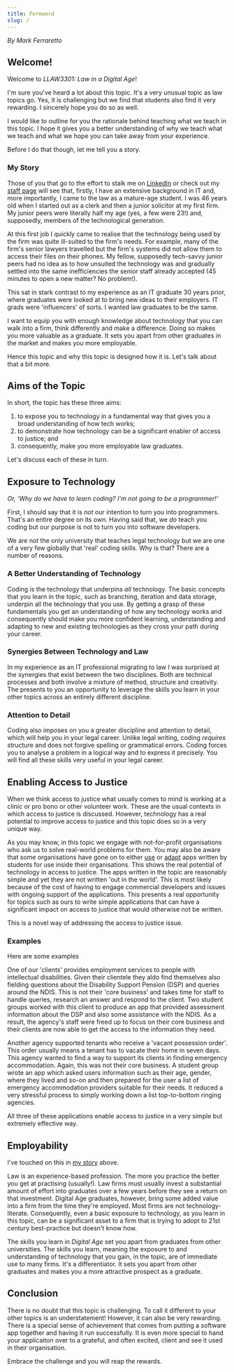 ```yaml
---
title: Foreword
slug: /
---
```

*By Mark Ferraretto*

## Welcome!
Welcome to *LLAW3301: Law in a Digital Age*!

I'm sure you've heard a lot about this topic. It's a very unusual topic as law topics go.  Yes, it is challenging but we find that students also find it very rewarding.  I sincerely hope you do so as well.

I would like to outline for you the rationale behind teaching what we teach in this topic. I hope it gives you a better understanding of why we teach what we teach and what we hope you can take away from your experience.

Before I do that though, let me tell you a story.

### My Story
Those of you that go to the effort to stalk me on [LinkedIn](https://linkedin.com/in/mark-ferraretto) or check out my [staff page](https://flinders.edu.au/people/mark.ferraretto) will see that, firstly, I have an extensive background in IT and, more importantly, I came to the law as a mature-age student.
I was 46 years old when I started out as a clerk and then a junior solicitor at my first firm.  My junior peers were literally half my age (yes, a few were 23!) and, supposedly, members of the technological generation.

At this first job I quickly came to realise that the technology being used by the firm was quite ill-suited to the firm's needs.  For example, many of the firm's senior lawyers travelled but the firm's systems did not allow them to access their files on their phones.
My fellow, supposedly tech-savvy junior peers had no idea as to how unsuited the technology was and gradually settled into the same inefficiencies the senior staff already accepted (45 minutes to open a new matter? No problem!).

This sat in stark contrast to my experience as an IT graduate 30 years prior, where graduates were looked at to bring new ideas to their employers.  IT grads were 'influencers' of sorts.
I wanted law graduates to be the same.  

I want to equip you with enough knowledge about technology that you can walk into a firm, think differently and make a difference.
Doing so makes you more valuable as a graduate.  It sets you apart from other graduates in the market and makes you more employable.

Hence this topic and why this topic is designed how it is.  Let's talk about that a bit more.

## Aims of the Topic

In short, the topic has these three aims:

1. to expose you to technology in a fundamental way that gives you a broad understanding of how tech works;
1. to demonstrate how technology can be a significant enabler of access to justice; and
1. consequently, make you more employable law graduates.

Let's discuss each of these in turn.

## Exposure to Technology
*Or, 'Why do we have to learn coding? I'm not going to be a programmer!'*

First, I should say that it is *not* our intention to turn you into programmers.  That's an entire degree on its own.  Having said that, we *do* teach you coding but our purpose is not to turn you into software developers.

We are not the only university that teaches legal technology but we are one of a very few globally that 'real' coding skills.  Why is that? There are a number of reasons. 

### A Better Understanding of Technology
Coding is the technology that underpins *all* technology.  The basic concepts that you learn in the topic, such as branching, iteration and data storage, underpin all the technology that you use.
By getting a grasp of these fundamentals you get an understanding of how any technology works and consequently should make you more confident learning, understanding and adapting to new and existing technologies as they cross your path during your career.

### Synergies Between Technology and Law
In my experience as an IT professional migrating to law I was surprised at the synergies that exist between the two disciplines.
Both are technical processes and both involve a mixture of method, structure and creativity.  The presents to you an opportunity to leverage the skills you learn in your other topics across an entirely different discipline.

### Attention to Detail
Coding also imposes on you a greater discipline and attention to detail, which will help you in your legal career.
Unlike legal writing, coding *requires* structure and does not forgive spelling or grammatical errors.
Coding forces you to analyse a problem in a logical way and to express it precisely.
You will find all these skills very useful in your legal career.

## Enabling Access to Justice
When we think access to justice what usually comes to mind is working at a clinic or pro bono or other volunteer work.  These are the usual contexts in which access to justice is discussed.
However, technology has a real potential to improve access to justice and this topic does so in a very unique way.

As you may know, in this topic we engage with not-for-profit organisations who ask us to solve real-world problems for them.  You may also be aware that some organisations have gone on to either [use](https://docassemble2.flinders.edu.au/interview?i=docassemble.LLAW33012020S1P12%3Adata%2Fquestions%2FHSC_NDISmain.yml#page1) or [adapt](https://forms.sa.gov.au/#/form/609b4ec5ad9c5a1fa0c424b4) apps written by students for use inside their organisations.
This shows the real potential of technology in access to justice.  The apps written in the topic are reasonably simple and yet they are not written 'out in the world'.
This is most likely because of the cost of having to engage commercial developers and issues with ongoing support of the applications.
This presents a real opportunity for topics such as ours to write simple applications that can have a significant impact on access to justice that would otherwise not be written.

This is a novel way of addressing the access to justice issue.

### Examples
Here are some examples

One of our 'clients' provides employment services to people with intellectual disabilities.
Given their clientele they aldo find themselves also fielding questions about the Disability Support Pension (DSP) and queries around the NDIS.  This is not their 'core business' and takes time for staff to handle queries, research an answer and respond to the client.
Two student groups worked with this client to produce an app that provided assessment information about the DSP and also some assistance with the NDIS.  As a result, the agency's staff were freed up to focus on their core business and their clients are now able to get the access to the information they need.

Another agency supported tenants who receive a 'vacant possession order'.  This order usually means a tenant has to vacate their home in seven days.
This agency wanted to find a way to support its clients in finding emergency accommodation.  Again, this was not their core business.
A student group wrote an app which asked users information such as their age, gender, where they lived and so-on and then prepared for the user a list of emergency accommodation providers suitable for their needs.  It reduced a very stressful process to simply working down a list top-to-bottom ringing agencies.

All three of these applications enable access to justice in a very simple but extremely effective way.

## Employability
I've touched on this in [my story](#my-story) above.

Law is an experience-based profession.  The more you practice the better you get at practising (usually!).
Law firms must usually invest a substantial amount of effort into graduates over a few years before they see a return on that investment.
Digital Age graduates, however, bring some added value into a firm from the time they're employed.
Most firms are not technology-literate.  Consequently, even a basic exposure to technology, as you learn in this topic, can be a significant asset to a firm that is trying to adopt to 21st century best-practice but doesn't know how.  

The skills you learn in *Digital Age* set you apart from graduates from other universities.
The skills you learn, meaning the exposure to and understanding of technology that you gain, in the topic, are of immediate use to many firms.  It's a differentiator.  It sets you apart from other graduates and makes you a more attractive prospect as a graduate.

## Conclusion
There is no doubt that this topic is challenging.
To call it different to your other topics is an understatement! 
However, it can also be very rewarding.
There is a special sense of achievement that comes from putting a software app together and having it run successfully.
It is even more special to hand your applicaiton over to a grateful, and often excited, client and see it used in their organisation.

Embrace the challenge and you will reap the rewards.
